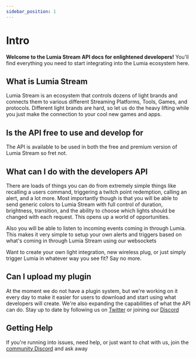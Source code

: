 ```yaml
---
sidebar_position: 1
---
```


# Intro

**Welcome to the Lumia Stream API docs for enlightened developers!**
You'll find everything you need to start integrating into the Lumia ecosystem here.

## What is Lumia Stream

Lumia Stream is an ecosystem that controls dozens of light brands and connects them to various different Streaming Platforms, Tools, Games, and protocols.
Different light brands are hard, so let us do the heavy lifting while you just make the connection to your cool new games and apps.

## Is the API free to use and develop for

The API is available to be used in both the free and premium version of Lumia Stream so fret not.

## What can I do with the developers API

There are loads of things you can do from extremely simple things like recalling a users command, triggering a twitch point redemption, calling an alert, and a lot more. Most importantly though is that you will be able to send generic colors to Lumia Stream with full control of duration, brightness, transition, and the ability to choose which lights should be changed with each request.
This opens up a world of opportunities.

Also you will be able to listen to incoming events coming in through Lumia. This makes it very simple to setup your own alerts and triggers based on what's coming in through Lumia Stream using our websockets

Want to create your own light integration, new wireless plug, or just simply trigger Lumia in whatever way you see fit? Say no more.

## Can I upload my plugin

At the moment we do not have a plugin system, but we're working on it every day to make it easier for users to download and start using what developers will create. We're also expanding the capabilities of what the API can do. Stay up to date by following us on [Twitter](https://twitter.com/lumiastream) or joining our [Discord](https://discord.gg/R8rCaKb)

## Getting Help

If you're running into issues, need help, or just want to chat with us, join the [community Discord](https://discord.gg/R8rCaKb) and ask away
